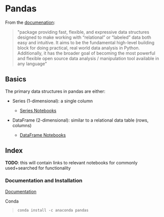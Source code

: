 # Pandas

From the [documenation](https://pandas.pydata.org/pandas-docs/stable/index.html):

>"package providing fast, flexible, and expressive data structures designed to make working with “relational” or “labeled” data both easy and intuitive. It aims to be the fundamental high-level building block for doing practical, real world data analysis in Python. Additionally, it has the broader goal of becoming the most powerful and flexible open source data analysis / manipulation tool available in any language"

## Basics

The primary data structures in pandas are either:

- Series (1-dimensional): a single column

  - [Series Notebooks](./series/)

- DataFrame (2-dimensional): similar to a relational data table (rows, columns)

  - [DataFrame Notebooks](./dataframe/)

## Index

**TODO**: this will contain links to relevant notebooks for commonly used+searched for functionality

### Documentation and Installation

[Documentation](https://pandas.pydata.org/pandas-docs/stable/index.html)

Conda
> `conda install -c anaconda pandas`